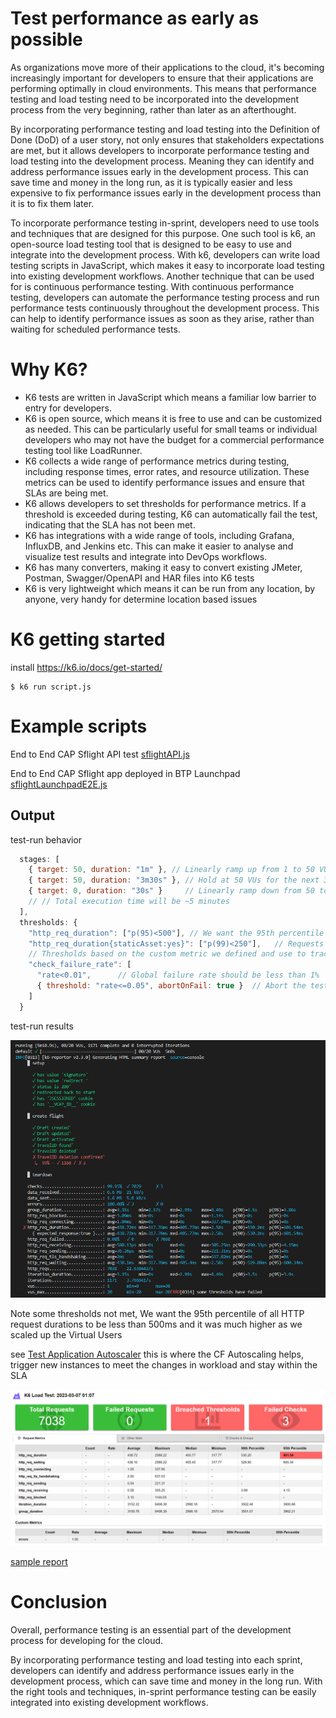 # Test performance as early as possible
As organizations move more of their applications to the cloud, it's becoming increasingly important for developers to ensure that their applications are performing optimally in cloud environments. This means that performance testing and load testing need to be incorporated into the development process from the very beginning, rather than later as an afterthought.

By incorporating performance testing and load testing into the Definition of Done (DoD) of a user story, not only ensures that stakeholders expectations are met, but it allows developers to incorporate performance testing and load testing into the development process. Meaning they can identify and address performance issues early in the development process. This can save time and money in the long run, as it is typically easier and less expensive to fix performance issues early in the development process than it is to fix them later.

To incorporate performance testing in-sprint, developers need to use tools and techniques that are designed for this purpose. One such tool is k6, an open-source load testing tool that is designed to be easy to use and integrate into the development process. With k6, developers can write load testing scripts in JavaScript, which makes it easy to incorporate load testing into existing development workflows.
Another technique that can be used for is continuous performance testing. With continuous performance testing, developers can automate the performance testing process and run performance tests continuously throughout the development process. This can help to identify performance issues as soon as they arise, rather than waiting for scheduled performance tests.

# Why K6?
- K6 tests are written in JavaScript which means a familiar low barrier to entry for developers.
- K6 is open source, which means it is free to use and can be customized as needed. This can be particularly useful for small teams or individual developers who may not have the budget for a commercial performance testing tool like LoadRunner.
- K6 collects a wide range of performance metrics during testing, including response times, error rates, and resource utilization. These metrics can be used to identify performance issues and ensure that SLAs are being met.
- K6 allows developers to set thresholds for performance metrics. If a threshold is exceeded during testing, K6 can automatically fail the test, indicating that the SLA has not been met.
- K6 has integrations with a wide range of tools, including Grafana, InfluxDB, and Jenkins etc. This can make it easier to analyse and visualize test results and integrate into DevOps workflows.
- K6 has many converters, making it easy to convert existing JMeter, Postman, Swagger/OpenAPI and HAR files into K6 tests
- K6 is very lightweight which means it can be run from any location, by anyone, very handy for determine location based issues

# K6 getting started
install
https://k6.io/docs/get-started/

```
$ k6 run script.js
```

# Example scripts
End to End CAP Sflight API test [sflightAPI.js](./sflightAPI.js)

End to End CAP Sflight app deployed in BTP Launchpad [sflightLaunchpadE2E.js](./sflightLaunchpadE2E.js)

## Output
test-run behavior
```js script
  stages: [
    { target: 50, duration: "1m" }, // Linearly ramp up from 1 to 50 VUs during first minute
    { target: 50, duration: "3m30s" }, // Hold at 50 VUs for the next 3 minutes and 30 seconds
    { target: 0, duration: "30s" }     // Linearly ramp down from 50 to 0 50 VUs over the last 30 seconds
    // // Total execution time will be ~5 minutes
  ],
  thresholds: {
    "http_req_duration": ["p(95)<500"], // We want the 95th percentile of all HTTP request durations to be less than 500ms
    "http_req_duration{staticAsset:yes}": ["p(99)<250"],   // Requests with the staticAsset tag should finish even faster eg SAPUI5
    // Thresholds based on the custom metric we defined and use to track application failures
    "check_failure_rate": [
      "rate<0.01",      // Global failure rate should be less than 1%
      { threshold: "rate<=0.05", abortOnFail: true }  // Abort the test early if it climbs over 5%
    ]
  }
```
test-run results

![sflightLaunchpadE2E where failed to meet](./k6_test.PNG)


Note some thresholds not met, We want the 95th percentile of all HTTP request durations to be less than 500ms and it was much higher as we scaled up the Virtual Users

see [Test Application Autoscaler](https://github.com/SAP-samples/btp-build-resilient-apps/tree/main/tutorials/13_setupautoscaler) this is where the CF Autoscaling helps, trigger new instances to meet the changes in workload and stay within the SLA

![sflightLaunchpadE2E where failed to meet](./k6_reporter.PNG)

[sample report](https://raw.githack.com/jasper07/k6btplaunchpad/main/result.html)

# Conclusion
Overall, performance testing is an essential part of the development process for developing for the cloud.

 By incorporating performance testing and load testing into each sprint, developers can identify and address performance issues early in the development process, which can save time and money in the long run. With the right tools and techniques, in-sprint performance testing can be easily integrated into existing development workflows.
